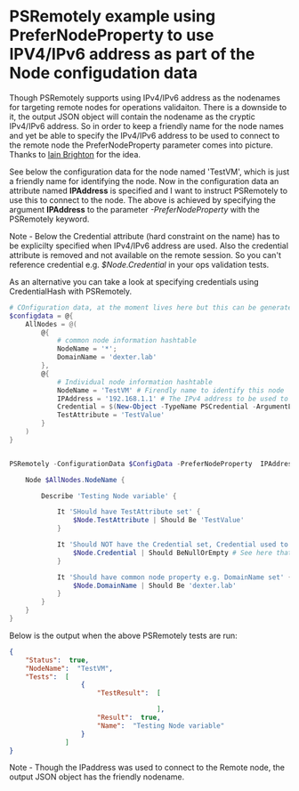 # PSRemotely example using PreferNodeProperty to use IPV4/IPv6 address as part of the Node configudation data

Though PSRemotely supports using IPv4/IPv6 address as the nodenames for targeting remote nodes for operations validaiton.
There is a downside to it, the output JSON object will contain the nodename as the cryptic IPv4/IPv6 address.
So in order to keep a friendly name for the node names and yet be able to specify the IPv4/IPv6 address to be used to connect to the remote node
the PreferNodeProperty parameter comes into picture. Thanks to [Iain Brighton](https://github.com/iainbrighton) for the idea.

See below the configuration data for the node named 'TestVM', which is just a friendly name for identifying the node.
Now in the configuration data an attribute named **IPAddress** is specified and I want to instruct PSRemotely to use this to connect to the node.
The above is achieved by specifying the argument **IPAddress** to the parameter *-PreferNodeProperty* with the PSRemotely keyword.

Note - Below the Credential attribute (hard constraint on the name) has to be explicilty specified when IPv4/IPv6 address are used. Also the credential attribute is removed and not available on the remote session. So you can't reference credential e.g. *$Node.Credential* in your ops validation tests.

As an alternative you can take a look at specifying credentials using CredentialHash with PSRemotely.

```powershell
# COnfiguration data, at the moment lives here but this can be generated on deman and separated from tests later
$configdata = @{
    AllNodes = @(
        @{
            # common node information hashtable
            NodeName = '*';
            DomainName = 'dexter.lab'
        },
        @{ 
            # Individual node information hashtable
            NodeName = 'TestVM' # Firendly name to identify this node
            IPAddress = '192.168.1.1' # The IPv4 address to be used to connect over PSRemoting
            Credential = $(New-Object -TypeName PSCredential -ArgumentList 'PSRemotely', $(ConvertTo-SecureString -String 'T3stPassw0rd#' -AsPlainText -Force)) # Since we are using IPV4 address, credential has to be explicitly specified
            TestAttribute = 'TestValue'
        }
    )
}


PSRemotely -ConfigurationData $ConfigData -PreferNodeProperty  IPAddress -Verbose {

    Node $AllNodes.NodeName {

        Describe 'Testing Node variable' {

            It 'SHould have TestAttribute set' {
                $Node.TestAttribute | Should Be 'TestValue'
            }

            It 'Should NOT have the Credential set, Credential used to connect does not get passed to the Remote session' {
                $Node.Credential | Should BeNullOrEmpty # See here that the Credential attribute is not populated in the remote PSSession
            }

            It 'Should have common node property e.g. DomainName set' {
                $Node.DomainName | Should Be 'dexter.lab'
            }
        }
    }
}
```

Below is the output when the above PSRemotely tests are run:

```json
{
    "Status":  true,
    "NodeName":  "TestVM",
    "Tests":  [
                  {
                      "TestResult":  [

                                     ],
                      "Result":  true,
                      "Name":  "Testing Node variable"
                  }
              ]
}
```
Note - Though the IPaddress was used to connect to the Remote node, the output JSON object has the friendly nodename.
